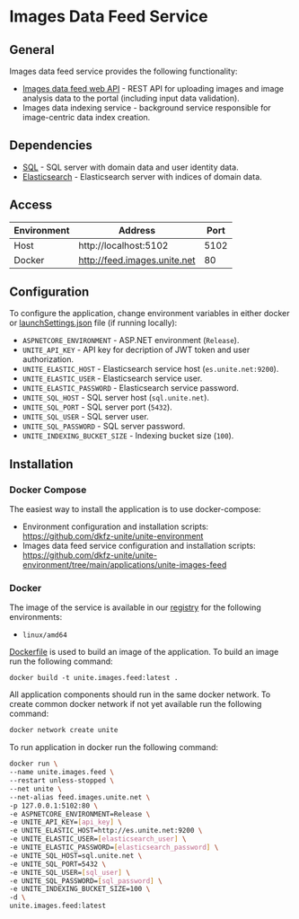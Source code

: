 # Images Data Feed Service

## General
Images data feed service provides the following functionality:
- [Images data feed web API](Docs/api.md) - REST API for uploading images and image analysis data to the portal (including input data validation).
- Images data indexing service - background service responsible for image-centric data index creation.

## Dependencies
- [SQL](https://github.com/dkfz-unite/unite-environment/tree/main/programs/postgresql) - SQL server with domain data and user identity data.
- [Elasticsearch](https://github.com/dkfz-unite/unite-environment/tree/main/programs/elasticsearch) - Elasticsearch server with indices of domain data.

## Access
Environment|Address|Port
-----------|-------|----
Host|http://localhost:5102|5102
Docker|http://feed.images.unite.net|80

## Configuration
To configure the application, change environment variables in either docker or [launchSettings.json](Unite.Images.Feed.Web/Properties/launchSettings.json) file (if running locally):

- `ASPNETCORE_ENVIRONMENT` - ASP.NET environment (`Release`).
- `UNITE_API_KEY` - API key for decription of JWT token and user authorization.
- `UNITE_ELASTIC_HOST` - Elasticsearch service host (`es.unite.net:9200`).
- `UNITE_ELASTIC_USER` - Elasticsearch service user.
- `UNITE_ELASTIC_PASSWORD` - Elasticsearch service password.
- `UNITE_SQL_HOST` - SQL server host (`sql.unite.net`).
- `UNITE_SQL_PORT` - SQL server port (`5432`).
- `UNITE_SQL_USER` - SQL server user.
- `UNITE_SQL_PASSWORD` - SQL server password.
- `UNITE_INDEXING_BUCKET_SIZE` - Indexing bucket size (`100`).

## Installation

### Docker Compose
The easiest way to install the application is to use docker-compose:
- Environment configuration and installation scripts: https://github.com/dkfz-unite/unite-environment
- Images data feed service configuration and installation scripts: https://github.com/dkfz-unite/unite-environment/tree/main/applications/unite-images-feed

### Docker
The image of the service is available in our [registry](https://github.com/dkfz-unite/unite-images-feed/pkgs/container/unite-images-feed) for the following environments:
- `linux/amd64`

[Dockerfile](Dockerfile) is used to build an image of the application.
To build an image run the following command:
```
docker build -t unite.images.feed:latest .
```

All application components should run in the same docker network.
To create common docker network if not yet available run the following command:
```bash
docker network create unite
```

To run application in docker run the following command:
```bash
docker run \
--name unite.images.feed \
--restart unless-stopped \
--net unite \
--net-alias feed.images.unite.net \
-p 127.0.0.1:5102:80 \
-e ASPNETCORE_ENVIRONMENT=Release \
-e UNITE_API_KEY=[api_key] \
-e UNITE_ELASTIC_HOST=http://es.unite.net:9200 \
-e UNITE_ELASTIC_USER=[elasticsearch_user] \
-e UNITE_ELASTIC_PASSWORD=[elasticsearch_password] \
-e UNITE_SQL_HOST=sql.unite.net \
-e UNITE_SQL_PORT=5432 \
-e UNITE_SQL_USER=[sql_user] \
-e UNITE_SQL_PASSWORD=[sql_password] \
-e UNITE_INDEXING_BUCKET_SIZE=100 \
-d \
unite.images.feed:latest
```
